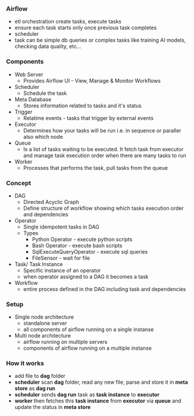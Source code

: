 ### Airflow
- etl orchestration create tasks, execute tasks
- ensure each task starts only once previous task completes
- scheduler
- task can be simple db queries or complex tasks like training AI models, checking data quality, etc...

### Components
- Web Server
    - Provides Airflow UI - View, Manage & Monitor Workflows 
- Scheduler
    - Schedule the task
- Meta Database
    - Stores information related to tasks and it's status
- Trigger
    - Relatime events - tasks that trigger by external events
- Executor
    - Determines how your tasks will be run i.e. in sequence or paraller also which node
- Queue
    - Is a list of tasks waiting to be executed. It fetch task from executor and manage task execution order when there are many tasks to run
- Worker
    - Processes that performs the task, pull tasks from the queue

### Concept
- DAG
    - Directed Acyclic Graph 
    - Define structure of workflow showing which tasks execution order and dependencies
- Operator
    - Single idempotent tasks in DAG
    - Types 
        - Python Operator - execute python scripts
        - Bash Operator - execute bash scripts
        - SqlExecuteQueryOperator - execute sql queries
        - FileSensor - wait for file
- Task/ Task Instance
    - Specific instance of an operator
    - when operator assigned to a DAG it becomes a task
- Workflow
    - entire process defined in the DAG including task and dependencies
 
### Setup
- Single node architecture
    - standalone server
    - all components of airflow running on a single instanse
- Multi node architecture
    - airflow running on multiple servers
    - components of airflow running on a multiple instanse

### How it works
- add file to __dag__ folder
- __scheduler__ scan __dag__ folder, read any new file, parse and store it in __meta store__ as __dag run__
- __scheduler__ sends __dag run__ task as __task instance__ to __executor__
- __worker__ then fetches this __task instance__ from __executor__ via __queue__ and update the status in __meta store__
